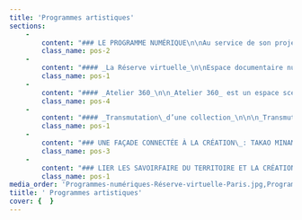 ```yaml
---
title: 'Programmes artistiques'
sections:
    -
        content: "### LE PROGRAMME NUMÉRIQUE\n\nAu service de son projet artistique et culturel, le programme numérique porté par le FracArtothèque pour l’ouverture de son nouveau site, développe de nouveaux usages associés aux collections, à la création artistique et à l’expérience visiteur. L’attention à une accessibilité large aux collections, notamment pour les personnes en situation de handicap, et l’intégration des comportements numériques des nouvelles générations sont au cœur de ce projet.\n\nAprès avoir reçu, en 2021, l’avant-projet définitif du programme numérique de la part de CAP Sciences, maître d'œuvre, le Frac-Artothèque travaille depuis 2022 avec un groupement d’entreprises conduit par Abaques Audiovisuel pour la mise en place des équipements et le développement des backoffices des différents programmes.\_\nEn 2023, avec Abaques et CAP Sciences, le Frac-Artothèque a imaginé le parcours visiteur des programmes immersifs _Atelier 360_ et _Réserve virtuelle._ Ces programmes sont complétés par une création artistique immersive, _Transmutation d’une collection,_ par Fabrice COTINAT et David LEGRAND, en partenariat avec l’Ensad Limoges.\nLa proposition numérique se déploie également à l’extérieur du bâtiment sur la façade connectée, espace de création artistique destiné à être investi par les imaginaires des plasticiens, qu’ils aient une pratique numérique ou non. \n\nEn plus de la préparation de l’ensemble des contenus et programmes, l’année 2023 aura été marquée par le développement technique de cet espace immersif dans le cadre du programme architectural en lien avec l’ensemble des partenaires et prestataires associés au Frac-Artothèque."
        class_name: pos-2
    -
        content: "#### _La Réserve virtuelle_\n\nEspace documentaire numérique déployé à l’échelle des corps des publics, _La Réserve virtuelle_ propose une expérience inédite de découverte des collections par le prisme des œuvres.\n\n<figure class=\"col-5\">\n<img src=\"user/pages/04.cap-sur-charles-michels-les-nouveaux-programmes/01.programmes-artistiques/Programmes-numériques-Réserve-virtuelle-Paris.jpg\"/>\n<figcaption>Rendez-vous de travail sur le programme<i> La Réserve virtuelle</i> au showroom d'Abaques à Paris, mai 2023.</figcaption>\n</figure>\n\n\n\nLes utilisateurs pourront interagir avec leurs reproductions à échelle 1 pour en révéler les détails. Elles seront associées à des documents audiovisuels permettant de découvrir l’artiste (sa pratique, son environnement de travail, les enjeux de ses recherches…) et d’en savoir plus sur l’œuvre.\nLa navigation au sein de _La Réserve virtuelle_ permettra une circulation par les œuvres, par les artistes ou par des entrées thématiques. Pour l’ouverture, une première vague de 311 œuvres, issues des collections Frac et Artothèque, 42 artistes ainsi que plusieurs dizaines d’entrées thématiques seront accessibles. La liste des œuvres est disponible en annexe.\n\nLa documentation est formée de contenus existants, accessibles grâce à des partenariats - à l’instar de ceux noués avec Documents d’Artistes Nouvelle-Aquitaine ou Arte Créative - ou grâce à des prêts d’éléments documentaires auprès de l’IAC Villeurbanne, le Musée d’Art contemporain de Montréal, le Musée d’Art Moderne de la Ville de Paris…\n\nElle est également constituée de contenus issus du travail de recherche et de documentation des collections lancé par le Frac-Artothèque en 2023. 50 notices ont ainsi été rédigées par l’équipe, puis enregistrées sous la forme de capsules sonores par l’entreprise Ce que mes yeux ont vu, de façon à les rendre accessibles à toutes et tous. De la même façon, 5 entretiens vidéos avec des artistes ont été réalisés, ainsi que 22 capsules vidéos centrées sur leurs œuvres en collection.\n7 autres entretiens généraux et 11 focus œuvres ont également été enregistrés dans le cadre de cette campagne de documentation audiovisuelle des collections, et permettront notamment d’anticiper les prochaines vagues de _La Réserve Virtuelle._\n\nAu total, le programme _La Réserve Virtuelle_ ouvrira avec 42 notices consacrées aux artistes et 58 notices consacrées aux œuvres, toutes enregistrées sous la forme de capsules sonores ; 12 entretiens vidéos avec des artistes et 51 entretiens vidéos centrés sur les œuvres ; ainsi que de nombreux contenus en partenariat, des entretiens vidéos réalisés avec des professionnels de l’art ayant collaboré avec les artistes concernés (commissaires d’expositions, membre des comités techniques d’acquisition…) et plusieurs éléments audiovisuels issus des archives du Frac-Artothèque.\n\n_La Réserve Virtuelle_ a bénéficié pour sa conception et sa réalisation du soutien de la DRAC-Nouvelle-Aquitaine, de la Région Nouvelle-Aquitaine et du Fonds d'accessibilité des œuvres."
        class_name: pos-1
    -
        content: "#### _Atelier 360_\n\n_Atelier 360_ est un espace scénarisé construit autour de la pratique d’un ou une artiste. Chaque atelier est une proposition de rencontre avec une démarche artistique à travers un fonds documentaire varié, thématique et évolutif. Les publics évolueront dans un univers immersif, à chaque fois inédit, où ils pourront interagir avec les différents contenus mis à disposition. Les personnes seront ainsi plongées dans l’intimité intellectuelle et créative de l’artiste.\_\n\nPour l’ouverture du bâtiment, le premier _Atelier 360_ sera consacré à l’univers d’Anita MOLINERO. Née en 1953, l’artiste pratique principalement la sculpture. Cartons, mousses, poubelles, plastiques, tuyaux d’échappement sont parmi ses matériaux de prédilection, et se retrouvent dans chacune des sept œuvres présentes dans les collections du Frac-Artothèque. L’institution entretient une relation privilégiée de longue date avec l’artiste :\_en 2002, aux Coopérateurs à Limoges, le Frac a réalisé l’une de ses premières expositions monographiques ; en 2013, à l’occasion des 30 ans des Fracs, elle a été co-commissaire de l’exposition _Le Grand tout,_ au Frac Limousin ; Anita MOLINERO a également participé activement à l’enrichissement des collections en faisant partie du comité technique d’acquisition du Frac pendant six années.\n\n<figure class=\"col-4\">\n<img src=\"user/pages/04.cap-sur-charles-michels-les-nouveaux-programmes/01.programmes-artistiques/Programmes numériques - Atelier 360 - Portrait d'Anita MOLINERO.jpg\"/>\n    <figcaption>Programmes numériques -<i> Atelier 360</i> - Portrait d'Anita MOLINERO.</figcaption>\n</figure>\n\n\nLe choix d’Anita MOLINERO n’est donc pas anodin et le Frac-Artothèque souhaite partager avec toutes et tous l’univers d’une des artistes majeures de sa collection à travers ce dispositif unique.\_\n\nPour ce premier portrait, le Frac-Artothèque travaille en collaboration avec la Galerie Christophe Gaillard, qui représente l’artiste, pour constituer le fonds documentaire du programme.\n\n_L’atelier 360_ a bénéficié du soutien de la DRAC-Nouvelle-Aquitaine et de la Région Nouvelle-Aquiaine au travers des programmes Cultures Connectées."
        class_name: pos-4
    -
        content: "#### _Transmutation\_d’une collection_\n\n\n_Transmutation d’une collection_ est le premier programme de création déployé dans la boîte immersive. Initié en 2019, ce programme réalisé en partenariat avec l’Ensad Limoges est conduit par Fabrice COTINAT, artiste, responsable de l’Atelier Recherche Création Écriture numérique à l’Ensad et David LEGRAND, artiste invité.\n\nCe dispositif expérimental hors-normes propose une nouvelle approche autour des œuvres des collections du Frac-Artothèque. A partir de scans 3D réalisés entre 2019 et 2021 d’une trentaine d'œuvres des collections, dont Simon HANTAÏ, Anita MOLINERO, Jean AMADO ou encore Asta GROTING, les personnes pourront combiner ou mixer plusieurs œuvres et les transposer dans des mondes digitaux.\n\n<figure class=\"col-3\">\n<img src=\"user/pages/04.cap-sur-charles-michels-les-nouveaux-programmes/01.programmes-artistiques/Programmes numériques - Transmutation d'une collection - Modélothèque.jpg\"/>\n<figcaption>Programmes numériques - <i>Transmutation d'une collection</i> – Modélothèque.</figcaption>\n</figure>\n\n\n_Transmutation d’une collection_ a bénécifié du soutien de la Région Nouvelle-Aquitaine dans le cadre de son programme Cultures connectées."
        class_name: pos-1
    -
        content: "### UNE FAÇADE CONNECTÉE À LA CRÉATION\_: TAKAO MINAMI\n\nPour signaler sa façade et permettre la rencontre avec l'art contemporain depuis la rue, le Frac-Artothèque équipe son futur bâtiment d’un dispositif unique en son genre\_: une façade numérique composée de 4 paires de volets en panneaux LED installées sur la grille des architectes Jakob+MacFarlane. Pilotables jusqu'à 30 degrés, ces panneaux permettront l’accueil d'œuvres numériques.\n\nEn 2023 le Frac-Artothèque, avec les équipes de CAP Sciences et Abaques, a travaillé sur l’accessibilité de cet outil pour permettre au plus grand nombre d’artistes de le prendre en main.\n\nLe Frac-Artothèque a invité Takao MINAMI, artiste plasticien japonais né en 1976 et installé à Paris, à être le premier artiste à s’emparer de cet espace de création et d’exposition. Intéressé par les phénomènes de perception et les mécanismes cognitifs, Takao MINAMI s’appuie sur l’étude empirique d’environnements donnés pour explorer les expériences visuelles qu’il provoque.\n\n<figure class=\"col-5\">\n<img src=\"user/pages/04.cap-sur-charles-michels-les-nouveaux-programmes/01.programmes-artistiques/Programmes-de-création-Façade-Minami.jpeg\"/>\n<figcaption>Image de synthèse de l’œuvre en cours de production par Takao MINAMI, projection de l’exposition en façade du Frac-Artothèque © Takao Minami 2024.</figcaption>\n</figure>\n\n\nPour le Frac-Artothèque, Takao MINAMI a d’abord enregistré des dizaines d’heures de vidéos durant deux temps de tournage en juin et en septembre 2023. Durant ces sessions “nomades”, il a parcouru la Nouvelle-Aquitaine en réalisant une boucle de Limoges à Limoges en suivant uniquement les cours d’eau. De cette cartographie aquatique de la région, dessinée par les sources, les puits, les rivières, les usines hydrauliques et l’océan, l’artiste a tiré une forme vidéo travaillée comme un collage visuel mouvant, prête à être déployée sur la façade du 17bis Rue Charles Michels.\_\n\nLa façade numérique a bénéficié du soutien financier de la DRAC-Nouvelle-Aquitaine dans le cadre du Plan relance 2021. Par ailleurs la Fondation Nomura a soutenu finanicièrement la résidence de création proposée à Takao MINAMI."
        class_name: pos-3
    -
        content: "### LIER LES SAVOIRFAIRE DU TERRITOIRE ET LA CRÉATION ARTISTIQUE : LE PROGRAMME ARTISTES ET SAVOIRFAIRE\n\nLe programme de recherche et de production artistique _Artistes et savoir-faire_ se fonde sur la rencontre entre les artistes et le riche maillage d’entreprises installées en NouvelleAquitaine.\nPensé en partenariat avec la Chambre de Commerce et d’Industrie de la HauteVienne, ce programme invite des artistes à collaborer en étroite association avec des entreprises labellisées « Entreprises du Patrimoine Vivant » (EPV) défendant des savoir-faire d’excellence dans des domaines très divers et faisant appel à des techniques et des matériaux multiples. Il a pour spécificité de proposer aux artistes la possibilité d’hybrider plusieurs savoir-faire au sein de leur projet de création.\n\nCe programme a également pour particularité d’inviter une artiste comme commissaire associée afin de constituer une « équipe artistique » et amplifier la dynamique de création entre artistes et entreprises. Pour cette première édition, l’artiste-commissaire est Julie CHAFFORT. Elle a souhaité inviter Laureline GALLIOT et Abraham POINCHEVAL. Après avoir visité plusieurs dizaines d’entreprises et rencontré leurs équipes dans cinq départements (HauteVienne, Creuse, Corrèze, Charente, Dordogne et PyrénéesAtlantiques), chacun des trois artistes a sélectionné les entreprises avec lesquelles ils et elles souhaitaient travailler pour penser et produire leurs oeuvres.\n\nL’oeuvre filmique de Julie CHAFFORT est ainsi réalisée en collaboration avec Rémy Martin ainsi qu’avec sept autres entreprises du Patrimoine Vivant réparties sur quatre départements. Le tournage s’est déroulé entre juin et décembre 2022. L’année 2023 a été consacrée à la post-production et la finalisation de son œuvre. Ce travail sera dévoilé en 2024 à l’occasion d’un événément dédié au programme _Artistes et Savoir-Faire_ et en avant-première aux différentes entreprises associées au projet de création.\n\nLaureline GALLIOT a choisi d’hybrider les savoirfaire de trois entreprises de HauteVienne travaillant le cuir. Ce sont les gestes opérés par les salariés et salariées de ces entreprises, approchés par l’artiste comme des chorégraphies donnant lieu à des formes calligraphiques, qui ont donné naissance à son oeuvre. Celleci est actuellement en cours de finalisation et sera présentée sous la forme d’une installation insitu au 1er étage du site Charles Michels à l’occasion de l’exposition d’ouverture. \n\nLe projet de création d’Abraham POINCHEVAL a été reporté à 2024 pour des questions de faisabilité technique et de disponibilité de l’artiste.\n\nPour la mise en œuvre de ce programme _Artistes et savoir-faire,_ le FracArtothèque NouvelleAquitaine a bénéficié du soutien de la Région Nouvelle-Aquitaine et de la DRAC NouvelleAquitaine dans le cadre du programme de soutien à la résidence\_«\_Art et mondes du travail\_».\n\nLe Crédit Agricole Centre-Ouest est également venu soutenir financièrement ce programme et plus globalement les missions du FracArtothèque NouvelleAquitaine dans le cadre d’une convention triennale de mécénat."
        class_name: pos-1
media_order: 'Programmes-numériques-Réserve-virtuelle-Paris.jpg,Programmes numériques - Atelier 360 - Portrait d''Anita MOLINERO.jpg,Programmes numériques - Transmutation d''une collection - Modélothèque.jpg,Programmes-de-création-Façade-Minami.jpeg,Développement-Collège-des-Amis-Limoges1.jpg'
tiitle: ' Programmes artistiques'
cover: {  }
---
```


